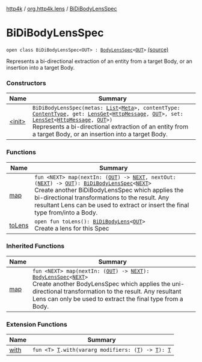[http4k](../../index.md) / [org.http4k.lens](../index.md) / [BiDiBodyLensSpec](./index.md)

# BiDiBodyLensSpec

`open class BiDiBodyLensSpec<OUT> : `[`BodyLensSpec`](../-body-lens-spec/index.md)`<`[`OUT`](index.md#OUT)`>` [(source)](https://github.com/http4k/http4k/blob/master/http4k-core/src/main/kotlin/org/http4k/lens/body.kt#L62)

Represents a bi-directional extraction of an entity from a target Body, or an insertion into a target Body.

### Constructors

| Name | Summary |
|---|---|
| [&lt;init&gt;](-init-.md) | `BiDiBodyLensSpec(metas: `[`List`](https://kotlinlang.org/api/latest/jvm/stdlib/kotlin.collections/-list/index.html)`<`[`Meta`](../-meta/index.md)`>, contentType: `[`ContentType`](../../org.http4k.core/-content-type/index.md)`, get: `[`LensGet`](../-lens-get/index.md)`<`[`HttpMessage`](../../org.http4k.core/-http-message/index.md)`, `[`OUT`](index.md#OUT)`>, set: `[`LensSet`](../-lens-set/index.md)`<`[`HttpMessage`](../../org.http4k.core/-http-message/index.md)`, `[`OUT`](index.md#OUT)`>)`<br>Represents a bi-directional extraction of an entity from a target Body, or an insertion into a target Body. |

### Functions

| Name | Summary |
|---|---|
| [map](map.md) | `fun <NEXT> map(nextIn: (`[`OUT`](index.md#OUT)`) -> `[`NEXT`](map.md#NEXT)`, nextOut: (`[`NEXT`](map.md#NEXT)`) -> `[`OUT`](index.md#OUT)`): `[`BiDiBodyLensSpec`](./index.md)`<`[`NEXT`](map.md#NEXT)`>`<br>Create another BiDiBodyLensSpec which applies the bi-directional transformations to the result. Any resultant Lens can be used to extract or insert the final type from/into a Body. |
| [toLens](to-lens.md) | `open fun toLens(): `[`BiDiBodyLens`](../-bi-di-body-lens/index.md)`<`[`OUT`](index.md#OUT)`>`<br>Create a lens for this Spec |

### Inherited Functions

| Name | Summary |
|---|---|
| [map](../-body-lens-spec/map.md) | `fun <NEXT> map(nextIn: (`[`OUT`](../-body-lens-spec/index.md#OUT)`) -> `[`NEXT`](../-body-lens-spec/map.md#NEXT)`): `[`BodyLensSpec`](../-body-lens-spec/index.md)`<`[`NEXT`](../-body-lens-spec/map.md#NEXT)`>`<br>Create another BodyLensSpec which applies the uni-directional transformation to the result. Any resultant Lens can only be used to extract the final type from a Body. |

### Extension Functions

| Name | Summary |
|---|---|
| [with](../../org.http4k.core/with.md) | `fun <T> `[`T`](../../org.http4k.core/with.md#T)`.with(vararg modifiers: (`[`T`](../../org.http4k.core/with.md#T)`) -> `[`T`](../../org.http4k.core/with.md#T)`): `[`T`](../../org.http4k.core/with.md#T) |
